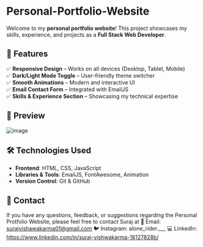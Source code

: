 # Personal-Portfolio-Website
Welcome to my **personal portfolio website**! This project showcases my skills, experience, and projects as a **Full Stack Web Developer**. 

## 🌟 Features  
✅ **Responsive Design** – Works on all devices (Desktop, Tablet, Mobile)  
✅ **Dark/Light Mode Toggle** – User-friendly theme switcher  
✅ **Smooth Animations** – Modern and interactive UI  
✅ **Email Contact Form** – Integrated with EmailJS  
✅ **Skills & Experience Section** – Showcasing my technical expertise  

## 🌟 Preview
![image](https://github.com/user-attachments/assets/bbfdc325-e5ab-4fe6-bc99-bc4667c71f00)

## 🛠️ Technologies Used  
- **Frontend**: HTML, CSS, JavaScript 
- **Libraries & Tools**: EmailJS, FontAwesome, Animation
- **Version Control**: Git & GitHub

## 📩 Contact
If you have any questions, feedback, or suggestions regarding the Personal Protfolio Website, please feel free to contact Suraj at
📧 Email: surajvishawakarma01@gmail.com
🐦 Instagram: alone_rider.___
💻 LinkedIn: https://www.linkedin.com/in/suraj-vishwakarma-18127828b/




